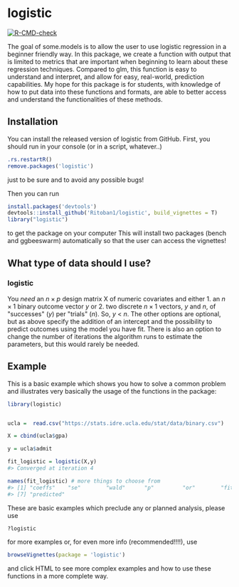 # logistic

<!-- badges: start -->

[![R-CMD-check](https://github.com/Ritoban1/logistic/workflows/R-CMD-check/badge.svg)](https://github.com/Ritoban1/logistic/actions)
<!-- badges: end -->

The goal of some.models is to allow the user to use logistic regression in a beginner friendly way. In this package, we create a function with output that is limited to metrics that are important when beginning to learn about these regression techniques. Compared to glm, this function is easy to understand and interpret, and allow for easy, real-world, prediction capabilities. My hope for this package is for students, with knowledge of how to put data into these functions and formats, are able to better access and understand the functionalities of these methods.

Installation
------------

You can install the released version of logistic from GitHub. First, you should run in your console (or in a script, whatever..)

``` r
.rs.restartR()
remove.packages('logistic')
```

just to be sure and to avoid any possible bugs!

Then you can run

``` r
install.packages('devtools')
devtools::install_github('Ritoban1/logistic', build_vignettes = T)
library("logistic")
```

to get the package on your computer This will install two packages (bench and ggbeeswarm) automatically so that the user can access the vignettes!

What type of data should I use?
-------------------------------



### logistic

You *need* an *n* × *p* design matrix X of numeric covariates and either 1. an *n* × 1 binary outcome vector *y* or 2. two discrete *n* × 1 vectors, *y* and *n*, of "successes" (*y*) per "trials" (*n*). So, *y* &lt; *n*. The other options are optional, but as above specify the addition of an intercept and the possibility to predict outcomes using the model you have fit. There is also an option to change the number of iterations the algorithm runs to estimate the parameters, but this would rarely be needed.

Example
-------

This is a basic example which shows you how to solve a common problem and illustrates very basically the usage of the functions in the package:

``` r
library(logistic)


ucla =  read.csv("https://stats.idre.ucla.edu/stat/data/binary.csv")

X = cbind(ucla$gpa)

y = ucla$admit

fit_logistic = logistic(X,y)
#> Converged at iteration 4

names(fit_logistic) # more things to choose from
#> [1] "coeffs"    "se"        "wald"      "p"         "or"        "fitted"   
#> [7] "predicted"
```

These are basic examples which preclude any or planned analysis, please use

``` r
?logistic 
```

for more examples or, for even more info (recommended!!!!), use

``` r
browseVignettes(package = 'logistic')
```

and click HTML to see more complex examples and how to use these functions in a more complete way.


